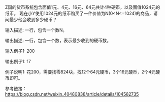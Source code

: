 Z国的货币系统包含面值1元、4元、16元、64元共计4种硬币，以及面值1024元的纸币。
现在小Y使用1024元的纸币购买了一件价值为N(0<N<=1024)的商品，请问最少他会收到多少硬币？

输入描述:
一行，包含一个数N。

输出描述:
一行，包含一个数，表示最少收到的硬币数。

输入例子1:
200

输出例子1:
17

例子说明1:
花200，需要找零824块，找12个64元硬币，3个16元硬币，2个4元硬币即可。

参考链接：
https://blog.csdn.net/weixin_40480838/article/details/104582735